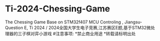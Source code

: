 # Ti-2024-Chessing-Game
The Chessing Game Base on STM32f407 MCU Controling , Jiangsu-Question E, Ti 2024 / 2024全国大学生电子竞赛,江苏赛区E题,基于STM32微处理器的三子棋对弈小游戏
#注意事项:
*禁止商业用途
*转载请标明出处
